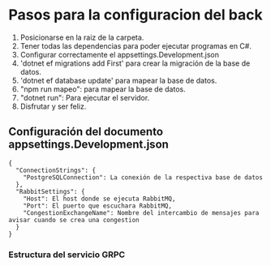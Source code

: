# Pasos para la configuracion del back
 1. Posicionarse en la raiz de la carpeta.
 2. Tener todas las dependencias para poder ejecutar programas en C#.
 3. Configurar correctamente el appsettings.Development.json
 4. 'dotnet ef migrations add First' para crear la migración de la base de datos.
 5. 'dotnet ef database update' para mapear la base de datos.
 6. "npm run mapeo": para mapear la base de datos.
 7. "dotnet run": Para ejecutar el servidor.
 8. Disfrutar y ser feliz.

## Configuración del documento appsettings.Development.json
```
{
  "ConnectionStrings": {
    "PostgreSQLConnection": La conexión de la respectiva base de datos
  },
  "RabbitSettings": {
    "Host": El host donde se ejecuta RabbitMQ,
    "Port": El puerto que escuchara RabbitMQ,
    "CongestionExchangeName": Nombre del intercambio de mensajes para avisar cuando se crea una congestion
  }
}
```

### Estructura del servicio GRPC
```

```